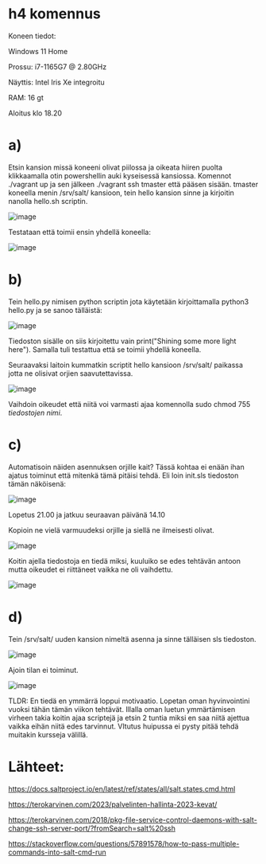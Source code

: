 # h4 komennus

Koneen tiedot:

Windows 11 Home

Prossu: i7-1165G7 @ 2.80GHz

Näyttis: Intel Iris Xe integroitu

RAM: 16 gt

Aloitus klo 18.20

# a)

Etsin kansion missä koneeni olivat piilossa ja oikeata hiiren puolta klikkaamalla otin powershellin auki kyseisessä kansiossa. Komennot ./vagrant up ja sen jälkeen ./vagrant ssh tmaster että pääsen sisään. tmaster koneella menin /srv/salt/ kansioon, tein hello kansion sinne ja kirjoitin nanolla hello.sh scriptin.

![image](https://user-images.githubusercontent.com/129611461/233856255-cace1baa-9c1d-4068-82b0-e169fdfc3a08.png)

Testataan että toimii ensin yhdellä koneella:

![image](https://user-images.githubusercontent.com/129611461/233856336-72452cfc-042d-457c-be1e-5ffe81601a0a.png)


# b)
Tein hello.py nimisen python scriptin jota käytetään kirjoittamalla python3 hello.py ja se sanoo tälläistä:

![image](https://user-images.githubusercontent.com/129611461/233852618-e4f663f8-5c20-4689-9691-6909752acc81.png)

Tiedoston sisälle on siis kirjoitettu vain print("Shining some more light here"). Samalla tuli testattua että se toimii yhdellä koneella.

Seuraavaksi laitoin kummatkin scriptit hello kansioon /srv/salt/ paikassa jotta ne olisivat orjien saavutettavissa.

![image](https://user-images.githubusercontent.com/129611461/233984138-51722968-a3c0-4982-bcfb-2e5e927a985b.png)

Vaihdoin oikeudet että niitä voi varmasti ajaa komennolla sudo chmod 755 *tiedostojen nimi*.

# c)

Automatisoin näiden asennuksen orjille kait? Tässä kohtaa ei enään ihan ajatus toiminut että mitenkä tämä pitäisi tehdä. Eli loin init.sls tiedoston tämän näköisenä:

![image](https://user-images.githubusercontent.com/129611461/233985131-8ec38dd8-5a8b-4220-8d3b-094a49a54c34.png)

Lopetus 21.00 ja jatkuu seuraavan päivänä 14.10

Kopioin ne vielä varmuudeksi orjille ja siellä ne ilmeisesti olivat.

![image](https://user-images.githubusercontent.com/129611461/233856610-92cde6bf-9d53-46aa-9dce-fac4190b70ac.png)

Koitin ajella tiedostoja en tiedä miksi, kuuluiko se edes tehtävän antoon mutta oikeudet ei riittäneet vaikka ne oli vaihdettu.

![image](https://user-images.githubusercontent.com/129611461/233985720-05db6d21-0f44-4dac-be47-99a94a70b2b5.png)

# d)

Tein /srv/salt/ uuden kansion nimeltä asenna ja sinne tälläisen sls tiedoston.

![image](https://user-images.githubusercontent.com/129611461/233990240-db97d9cf-f450-4c67-8bf1-e304f9690557.png)

Ajoin tilan ei toiminut.

![image](https://user-images.githubusercontent.com/129611461/233990355-e0e31933-b931-4e6a-bca2-46b4d875151f.png)

TLDR:
En tiedä en ymmärrä loppui motivaatio. Lopetan oman hyvinvointini vuoksi tähän tämän viikon tehtävät. Illalla oman luetun ymmärtämisen virheen takia koitin ajaa scriptejä ja etsin 2 tuntia miksi en saa niitä ajettua vaikka eihän niitä edes tarvinnut. VItutus huipussa ei pysty pitää tehdä muitakin kursseja välillä.


# Lähteet:

https://docs.saltproject.io/en/latest/ref/states/all/salt.states.cmd.html

https://terokarvinen.com/2023/palvelinten-hallinta-2023-kevat/

https://terokarvinen.com/2018/pkg-file-service-control-daemons-with-salt-change-ssh-server-port/?fromSearch=salt%20ssh

https://stackoverflow.com/questions/57891578/how-to-pass-multiple-commands-into-salt-cmd-run

